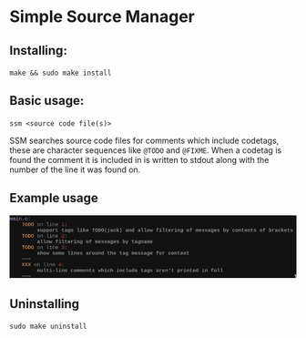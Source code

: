 # Simple Source Manager

## Installing:
`make && sudo make install`
## Basic usage:
`ssm <source code file(s)>`

SSM searches source code files for comments which include codetags,
these are character sequences like `@TODO` and `@FIXME`. When a codetag
is found the comment it is included in is written to stdout along with the
number of the line it was found on.

## Example usage
![image of ssm being run on it's own source](example.png)
## Uninstalling
`sudo make uninstall`
